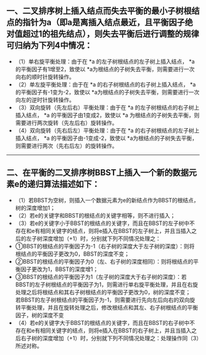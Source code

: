 ##  一、二叉排序树上插入结点而失去平衡的最小子树根结点的指针为a（即a是离插入结点最近，且平衡因子绝对值超过1的祖先结点），则失去平衡后进行调整的规律可归纳为下列4中情况：
* （1）单右旋平衡处理：由于在 *a 的左子树根结点的左子树上插入结点， *a的平衡因子有1增至2，致使以 *a为根结点的子树失去平衡，则需要进行一次向右的顺时针旋转操作。
* （2）单左旋平衡处理：由于在 *a 的右子树根结点的右子树上插入结点， *a的平衡因子有-1变为-2，致使以 *a为根结点的子树失去平衡，则需要进行一次向左的逆时针旋转操作。
* （3）双向旋转（先左后右）平衡处理：由于在 *a 的左子树根结点的右子树上插入结点， *a 的平衡因子由1变成2，致使以 *a  为根结点的子树失去平衡，则需要进行两次旋转（先左后右）旋转操作。
* （4）双向旋转（先右后左）平衡处理：由于在 *a 的右子树根结点的左子树上插入结点， *a 的平衡因子由-1变成-2，致使以 *a为根结点的子树失去平衡，则需要进行两次（先右后左）的旋转操作。
-----------------------------------------------------------------------------------------------------------
## 二、在平衡的二叉排序树BBST上插入一个新的数据元素e的递归算法描述如下：
* （1）若BBST为空树，则插入一个数据元素为e的新结点作为BBST的根结点，树的深度增加1；
* （2）若e的关键字和BBST的根结点的关键字相等，则不进行插入；
*  （3）若e的关键字小于BBST的根结点的关键字，而且在BBST的左子树中不存在和e有相同关键字的结点，则将e插入在BBST的左子树上，并且当插入之后的左子树深度增加（+1）时，分别就下列不同情况处理之：
  * ①BBST的根结点的平衡因子为-1（右子树的深度大于左子树的深度）：则将根结点的平衡因子更改为0，BBST的深度不变；
  * ②BBST的根结点的平衡因子为0（左、右子树的深度相同）：则将根结点的平衡因子更改为1，BBST的深度增1；
  * ③BBST的根结点的平衡因子为1（左子树的深度大于右子树的深度）：若BBST的左子树根结点的平衡因子为1，则需进行单右旋平衡处理，并且在右旋处理之后将根结点和其右子树根结点的平衡因子更改为0，树的深度不变；  
若BBST的左子树根结点的平衡因子为-1，则需要进行先向左后向右的双向旋转平衡处理，并且在旋转处理之后，修改根结点和其左、右子树根结点的平衡因子，树的深度不变
* （4）若e的关键字大于BBST的根结点的关键字，而且在BBST的右子树中不存在和e有相同关键字的结点，则将e插入在BBST的右子树上，并且当插入之后右子树的深度增加（+1）时，分别就下列不同情况处理之：处理操作同（3）所述对称。
